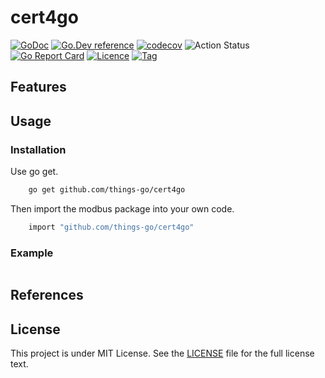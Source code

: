 # cert4go

[![GoDoc](https://godoc.org/github.com/things-go/cert4go?status.svg)](https://godoc.org/github.com/things-go/cert4go)
[![Go.Dev reference](https://img.shields.io/badge/go.dev-reference-blue?logo=go&logoColor=white)](https://pkg.go.dev/github.com/things-go/cert4go?tab=doc)
[![codecov](https://codecov.io/gh/things-go/cert4go/branch/main/graph/badge.svg)](https://codecov.io/gh/things-go/cert4go)
![Action Status](https://github.com/things-go/cert4go/workflows/Go/badge.svg)
[![Go Report Card](https://goreportcard.com/badge/github.com/things-go/cert4go)](https://goreportcard.com/report/github.com/things-go/cert4go)
[![Licence](https://img.shields.io/github/license/things-go/cert4go)](https://raw.githubusercontent.com/things-go/cert4go/main/LICENSE)
[![Tag](https://img.shields.io/github/v/tag/things-go/cert4go)](https://github.com/things-go/cert4go/tags)


## Features


## Usage

### Installation

Use go get.
```bash
    go get github.com/things-go/cert4go
```

Then import the modbus package into your own code.
```bash
    import "github.com/things-go/cert4go"
```

### Example

[embedmd]:# (_examples/main.go go)
```go

```

## References

## License

This project is under MIT License. See the [LICENSE](LICENSE) file for the full license text.